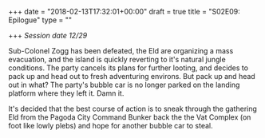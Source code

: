 +++
date = "2018-02-13T17:32:01+00:00"
draft = true
title = "S02E09: Epilogue"
type = ""

+++
_Session date 12/29_

Sub-Colonel Zogg has been defeated, the Eld are organizing a mass evacuation, and the island is quickly reverting to it's natural jungle conditions. The party cancels its plans for further looting, and decides to pack up and head out to fresh adventuring environs. But pack up and head out in what? The party's bubble car is no longer parked on the landing platform where they left it. Damn it.

<!--more-->

It's decided that the best course of action is to sneak through the gathering Eld from the Pagoda City Command Bunker back the the Vat Complex (on foot like lowly plebs) and hope for another bubble car to steal. 